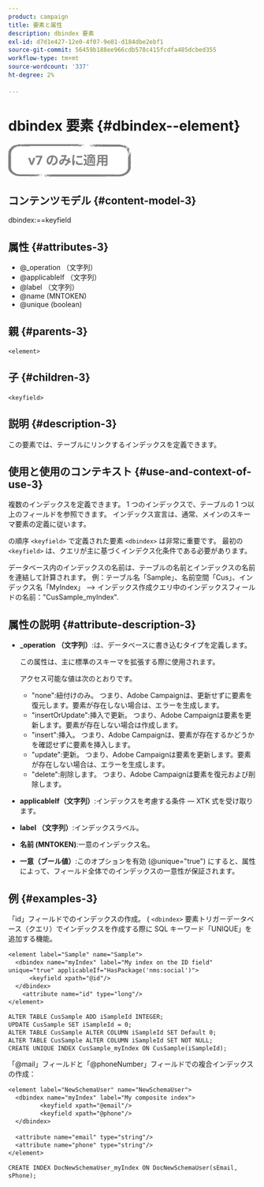 ```yaml
---
product: campaign
title: 要素と属性
description: dbindex 要素
exl-id: d7d1e427-12e0-4f07-9e01-d184dbe2ebf1
source-git-commit: 56459b188ee966cdb578c415fcdfa485dcbed355
workflow-type: tm+mt
source-wordcount: '337'
ht-degree: 2%

---
```


# dbindex 要素 {#dbindex--element}

![](../../../assets/v7-only.svg)

## コンテンツモデル {#content-model-3}

dbindex:==keyfield

## 属性 {#attributes-3}

* @_operation （文字列）
* @applicableIf （文字列）
* @label （文字列）
* @name (MNTOKEN)
* @unique (boolean)

## 親 {#parents-3}

`<element>`

## 子 {#children-3}

`<keyfield>`

## 説明 {#description-3}

この要素では、テーブルにリンクするインデックスを定義できます。

## 使用と使用のコンテキスト {#use-and-context-of-use-3}

複数のインデックスを定義できます。 1 つのインデックスで、テーブルの 1 つ以上のフィールドを参照できます。 インデックス宣言は、通常、メインのスキーマ要素の定義に従います。

の順序 `<keyfield>` で定義された要素 `<dbindex>` は非常に重要です。 最初の `<keyfield>` は、クエリが主に基づくインデクス化条件である必要があります。

データベース内のインデックスの名前は、テーブルの名前とインデックスの名前を連結して計算されます。 例：テーブル名「Sample」、名前空間「Cus」、インデックス名「MyIndex」 —> インデックス作成クエリ中のインデックスフィールドの名前：&quot;CusSample_myIndex&quot;.

## 属性の説明 {#attribute-description-3}

* **_operation （文字列）**:は、データベースに書き込むタイプを定義します。

   この属性は、主に標準のスキーマを拡張する際に使用されます。

   アクセス可能な値は次のとおりです。

   * &quot;none&quot;:紐付けのみ。 つまり、Adobe Campaignは、更新せずに要素を復元します。要素が存在しない場合は、エラーを生成します。
   * &quot;insertOrUpdate&quot;:挿入で更新。 つまり、Adobe Campaignは要素を更新します。要素が存在しない場合は作成します。
   * &quot;insert&quot;:挿入。 つまり、Adobe Campaignは、要素が存在するかどうかを確認せずに要素を挿入します。
   * &quot;update&quot;:更新。 つまり、Adobe Campaignは要素を更新します。要素が存在しない場合は、エラーを生成します。
   * &quot;delete&quot;:削除します。 つまり、Adobe Campaignは要素を復元および削除します。

* **applicableIf（文字列）**:インデックスを考慮する条件 — XTK 式を受け取ります。
* **label （文字列）**:インデックスラベル。
* **名前 (MNTOKEN)**:一意のインデックス名。
* **一意（ブール値）**:このオプションを有効 (@unique=&quot;true&quot;) にすると、属性によって、フィールド全体でのインデックスの一意性が保証されます。

## 例 {#examples-3}

「id」フィールドでのインデックスの作成。 ( `<dbindex>` 要素トリガーデータベース（クエリ）でインデックスを作成する際に SQL キーワード「UNIQUE」を追加する機能。

```
<element label="Sample" name="Sample">
  <dbindex name="myIndex" label="My index on the ID field" unique="true" applicableIf="HasPackage('nms:social')">
      <keyfield xpath="@id"/>
  </dbindex>
    <attribute name="id" type="long"/>
</element>          
```

```
ALTER TABLE CusSample ADD iSampleId INTEGER;
UPDATE CusSample SET iSampleId = 0;
ALTER TABLE CusSample ALTER COLUMN iSampleId SET Default 0;
ALTER TABLE CusSample ALTER COLUMN iSampleId SET NOT NULL; 
CREATE UNIQUE INDEX CusSample_myIndex ON CusSample(iSampleId);
```

「@mail」フィールドと「@phoneNumber」フィールドでの複合インデックスの作成：

```
<element label="NewSchemaUser" name="NewSchemaUser">
  <dbindex name="myIndex" label="My composite index">
         <keyfield xpath="@email"/>
         <keyfield xpath="@phone"/>
  </dbindex>
  
  <attribute name="email" type="string"/>
  <attribute name="phone" type="string"/>
</element>      
```

```
CREATE INDEX DocNewSchemaUser_myIndex ON DocNewSchemaUser(sEmail, sPhone);
```
